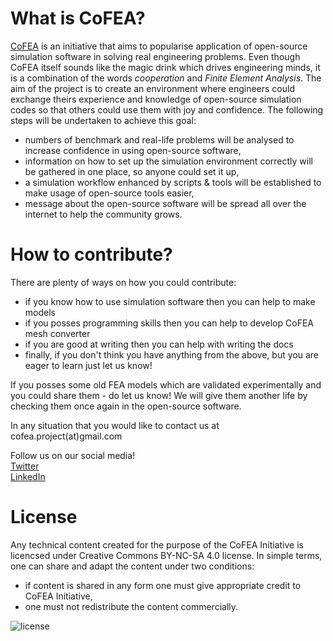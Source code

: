 
# What is CoFEA?

[CoFEA](https://cofea.readthedocs.io/en/latest/) is an initiative that aims to popularise application of open-source simulation software in solving real engineering problems. Even though CoFEA itself sounds like the magic drink which drives engineering minds, it is a combination of the words *cooperation* and *Finite Element Analysis*. The aim of the project is to create an environment where engineers could exchange theirs experience and knowledge of open-source simulation codes so that others could use them with joy and confidence. The following steps will be undertaken to achieve this goal:
* numbers of benchmark and real-life problems will be analysed to increase confidence in using open-source software,
* information on how to set up the simulation environment correctly will be gathered in one place, so anyone could set it up,
* a simulation workflow enhanced by scripts & tools will be established to make usage of open-source tools easier,
* message about the open-source software will be spread all over the internet to help the community grows.

# How to contribute?

There are plenty of ways on how you could contribute:

* if you know how to use simulation software then you can help to make models
* if you posses programming skills then you can help to develop CoFEA mesh converter
* if you are good at writing then you can help with writing the docs
* finally, if you don't think you have anything from the above, but you are eager to learn just let us know!

If you posses some old FEA models which are validated experimentally and you could share them - do let us know! We will give them another life by checking them once again in the open-source software.


In any situation that you would like to contact us at cofea.project(at)gmail.com

Follow us on our social media!  
[Twitter](https://twitter.com/_CoFEA_)  
[LinkedIn](https://www.linkedin.com/company/70465138/admin/)

# License
Any technical content created for the purpose of the CoFEA Initiative is licencsed under Creative Commons BY-NC-SA 4.0 license. In simple terms, one can share and adapt the content under two conditions:
- if content is shared in any form one must give appropriate credit to CoFEA Initiative,
- one must not redistribute the content commercially.

![license](https://licensebuttons.net/l/by-nc-sa/4.0/88x31.png)